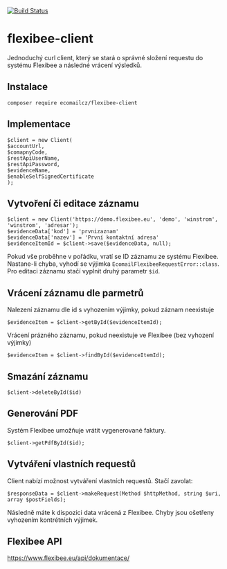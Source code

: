 [![Build Status](https://travis-ci.org/Ecomailcz/flexibee-client.svg?branch=master)](https://travis-ci.org/Ecomailcz/flexibee-client)

# flexibee-client
Jednoduchý curl client, který se stará o správné složení requestu do systému Flexibee a následné vrácení výsledků.

## Instalace
```composer require ecomailcz/flexibee-client```

## Implementace
```
$client = new Client(
$accountUrl, 
$comapnyCode, 
$restApiUserName, 
$restApiPassword, 
$evidenceName, 
$enableSelfSignedCertificate
);
```

## Vytvoření či editace záznamu
```
$client = new Client('https://demo.flexibee.eu', 'demo', 'winstrom', 'winstrom', 'adresar');
$evidenceData['kod'] = 'prvnizaznam'
$evidenceData['nazev'] = 'První kontaktní adresa'
$evidenceItemId = $client->save($evidenceData, null);
```
Pokud vše proběhne v pořádku, vratí se ID záznamu ze systému Flexibee. Nastane-li chyba, vyhodí se výjimka
`EcomailFlexibeeRequestError::class`. Pro editaci záznamu stačí vyplnit druhý parametr `$id`.

## Vrácení záznamu dle parmetrů
Nalezení záznamu dle id s vyhozením výjimky, pokud záznam neexistuje  
```
$evidenceItem = $client->getById($evidenceItemId);
```

Vrácení prázného záznamu, pokud neexistuje ve Flexibee (bez vyhození výjimky)  
```
$evidenceItem = $client->findById($evidenceItemId);
```

## Smazání záznamu
```
$client->deleteById($id)
```

## Generování PDF
Systém Flexibee umožňuje vrátit vygenerované faktury.
```
$client->getPdfById($id);
```
## Vytváření vlastních requestů
Client nabízí možnost vytváření vlastních requestů. Stačí zavolat:  
```
$responseData = $client->makeRequest(Method $httpMethod, string $uri, array $postFields);
```
Následně máte k dispozici data vrácená z Flexibee. Chyby jsou ošetřeny vyhozením kontrétních výjimek.

## Flexibee API
https://www.flexibee.eu/api/dokumentace/
